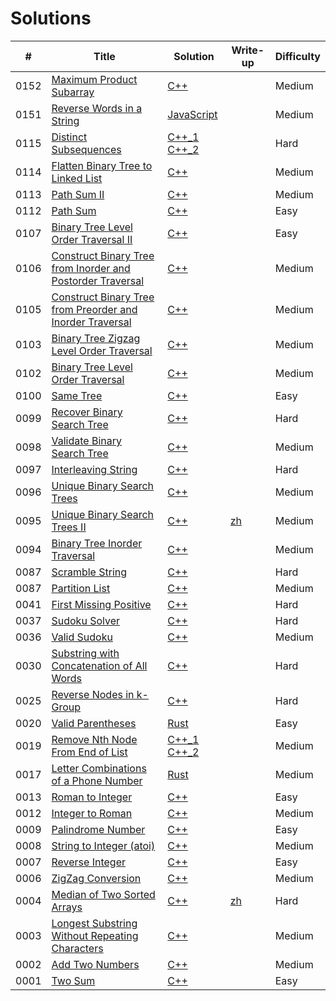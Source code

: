 # Solutions
| #  | Title | Solution | Write-up | Difficulty |
|----| ----- | -------- | -------- | ---------- |
|0152|[Maximum Product Subarray](https://leetcode.com/problems/maximum-product-subarray/)|[C++](cpp/0152-maximum-product-subarray/1.cpp)| |Medium|
|0151|[Reverse Words in a String](https://leetcode.com/problems/reverse-words-in-a-string/)|[JavaScript](js/0151-reverse-words-in-a-string/1.js)| |Medium|
|0115|[Distinct Subsequences](https://leetcode.com/problems/distinct-subsequences/)|[C++_1](cpp/0115-distinct-subsequences/1.cpp) [C++_2](cpp/0115-distinct-subsequences/2.cpp)| |Hard|
|0114|[Flatten Binary Tree to Linked List](https://leetcode.com/problems/flatten-binary-tree-to-linked-list/)|[C++](cpp/0114-flatten-binary-tree-to-linked-list/1.cpp)| |Medium|
|0113|[Path Sum II](https://leetcode.com/problems/path-sum-ii/)|[C++](cpp/0113-path-sum-ii/1.cpp)| |Medium|
|0112|[Path Sum](https://leetcode.com/problems/path-sum/)|[C++](cpp/0112-path-sum/1.cpp)| |Easy|
|0107|[Binary Tree Level Order Traversal II](https://leetcode.com/problems/binary-tree-level-order-traversal-ii/)|[C++](cpp/0107-binary-tree-level-order-traversal-ii/1.cpp)| |Easy|
|0106|[Construct Binary Tree from Inorder and Postorder Traversal](https://leetcode.com/problems/same-tree/)|[C++](cpp/0106-construct-binary-tree-from-inorder-and-postorder-traversal/1.cpp)| |Medium|
|0105|[Construct Binary Tree from Preorder and Inorder Traversal](https://leetcode.com/problems/construct-binary-tree-from-preorder-and-inorder-traversal/)|[C++](cpp/0105-construct-binary-tree-from-preorder-and-inorder-traversal/1.cpp)| |Medium|
|0103|[Binary Tree Zigzag Level Order Traversal](https://leetcode.com/problems/binary-tree-zigzag-level-order-traversal/)|[C++](cpp/0103-binary-tree-zigzag-level-order-traversal/1.cpp)| |Medium|
|0102|[Binary Tree Level Order Traversal](https://leetcode.com/problems/binary-tree-level-order-traversal/)|[C++](cpp/0102-binary-tree-level-order-traversal/1.cpp)| |Medium|
|0100|[Same Tree](https://leetcode.com/problems/same-tree/)|[C++](cpp/0100-same-tree/1.cpp)| |Easy|
|0099|[Recover Binary Search Tree](https://leetcode.com/problems/recover-binary-search-tree/)|[C++](cpp/0099-recover-binary-search-tree/1.cpp)| |Hard|
|0098|[Validate Binary Search Tree](https://leetcode.com/problems/validate-binary-search-tree/)|[C++](cpp/0098-validate-binary-search-tree/1.cpp)| |Medium|
|0097|[Interleaving String](https://leetcode.com/problems/interleaving-string/)|[C++](cpp/0097-interleaving-string/interleaving-string.cpp)| |Hard|
|0096|[Unique Binary Search Trees](https://leetcode.com/problems/unique-binary-search-trees/)|[C++](cpp/0096-unique-binary-search-trees/1.cpp)| |Medium|
|0095|[Unique Binary Search Trees II](https://leetcode.com/problems/unique-binary-search-trees-ii/)|[C++](cpp/0095-unique-binary-search-trees-ii/1.cpp)|[zh](writeup/0095-unique-binary-search-trees-ii/1.md)|Medium|
|0094|[Binary Tree Inorder Traversal](https://leetcode.com/problems/binary-tree-inorder-traversal/)|[C++](cpp/0094-binary-tree-inorder-traversal/1.cpp)| |Medium|
|0087|[Scramble String](https://leetcode.com/problems/scramble-string/)|[C++](cpp/0087-scramble-string/1.cpp)| |Hard|
|0087|[Partition List](https://leetcode.com/problems/partition-list/)|[C++](cpp/0086-partition-list/1.cpp)| |Medium|
|0041|[First Missing Positive](https://leetcode.com/problems/first-missing-positive/)|[C++](cpp/0041-first-missing-positive/1.cpp)| |Hard|
|0037|[Sudoku Solver](https://leetcode.com/problems/sudoku-solver/)|[C++](cpp/0037-sudoku-solver/1.cpp)| |Hard|
|0036|[Valid Sudoku](https://leetcode.com/problems/valid-sudoku/)|[C++](cpp/0036-valid-sudoku/1.cpp)| |Medium|
|0030|[Substring with Concatenation of All Words](https://leetcode.com/problems/substring-with-concatenation-of-all-words/)|[C++](cpp/0030-substring-with-concatenation-of-all-words/substring-with-concatenation-of-all-words.cpp)| |Hard|
|0025|[Reverse Nodes in k-Group](https://leetcode.com/problems/reverse-nodes-in-k-group)|[C++](cpp/0025-reverse-nodes-in-k-group/reverse-nodes-in-k-group.cpp)| |Hard|
|0020|[Valid Parentheses](https://leetcode.com/problems/valid-parentheses/)|[Rust](rust/0020-valid-parentheses/1.rs)| |Easy|
|0019|[Remove Nth Node From End of List](https://leetcode.com/problems/remove-nth-node-from-end-of-list/)|[C++_1](cpp/0019-remove-nth-node-from-end-of-list/1.cpp) [C++_2](cpp/0019-remove-nth-node-from-end-of-list/2.cpp)| |Medium|
|0017|[Letter Combinations of a Phone Number](https://leetcode.com/problems/letter-combinations-of-a-phone-number)|[Rust](rust/0017-letter-combinations-of-a-phone-number/1.rs)| |Medium|
|0013|[Roman to Integer](https://leetcode.com/problems/roman-to-integer/)|[C++](cpp/0013-roman-to-integer/1.cpp)| |Easy|
|0012|[Integer to Roman](https://leetcode.com/problems/integer-to-roman/)|[C++](cpp/0012-integer-to-roman/1.cpp)| |Medium|
|0009|[Palindrome Number](https://leetcode.com/problems/palindrome-number/)|[C++](cpp/0009-palindrome-number/1.cpp)| |Easy|
|0008|[String to Integer (atoi)](https://leetcode.com/problems/string-to-integer-atoi/)|[C++](cpp/0008-string-to-integer-atoi/1.cpp)| |Medium|
|0007|[Reverse Integer](https://leetcode.com/problems/reverse-integer/)|[C++](cpp/0007-reverse-integer/1.cpp)| |Easy|
|0006|[ZigZag Conversion](https://leetcode.com/problems/zigzag-conversion)|[C++](cpp/0006-zigzag-conversion/zigzag-conversion.cpp)| |Medium|
|0004|[Median of Two Sorted Arrays](https://leetcode.com/problems/median-of-two-sorted-arrays)|[C++](cpp/0004-median-of-two-sorted-arrays/median-of-two-sorted-arrays.cpp)|[zh](writeup/0004-median-of-two-sorted-arrays/median-of-two-sorted-arrays.md)|Hard|
|0003|[Longest Substring Without Repeating Characters](https://leetcode.com/problems/longest-substring-without-repeating-characters)|[C++](cpp/0003-longest-substring-without-repeating-characters/longest-substring-without-repeating-characters.cpp)| |Medium|
|0002|[Add Two Numbers](https://leetcode.com/problems/add-two-numbers/)|[C++](cpp/0002-add-two-numbers/add-two-numbers.cpp)| |Medium|
|0001|[Two Sum](https://leetcode.com/problems/two-sum/)|[C++](cpp/0001-two-sum/two-sum.cpp)| |Easy|
